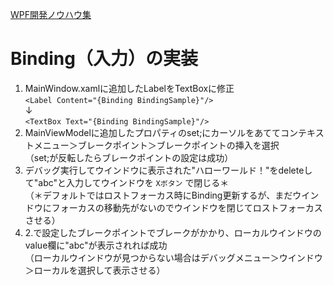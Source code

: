 [WPF開発ノウハウ集](../index.md)
# Binding（入力）の実装

1. MainWindow.xamlに追加したLabelをTextBoxに修正<br/>`<Label Content="{Binding BindingSample}"/>`<br/>↓<br/>`<TextBox Text="{Binding BindingSample}"/>`<br/>
2. MainViewModelに追加したプロパティのset;にカーソルをあててコンテキストメニュー＞ブレークポイント＞ブレークポイントの挿入を選択<br/>（set;が反転したらブレークポイントの設定は成功）
3. デバッグ実行してウインドウに表示された"ハローワールド！"をdeleteして"abc"と入力してウインドウを `Xボタン` で閉じる＊<br/>（＊デフォルトではロストフォーカス時にBinding更新するが、まだウインドウにフォーカスの移動先がないのでウインドウを閉じてロストフォーカスさせる）
4. 2.で設定したブレークポイントでブレークがかかり、ローカルウインドウのvalue欄に"abc"が表示されれば成功<br/>
（ローカルウインドウが見つからない場合はデバッグメニュー＞ウインドウ＞ローカルを選択して表示させる）<br/>
